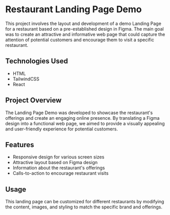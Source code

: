 # Restaurant Landing Page Demo

This project involves the layout and development of a demo Landing Page for a restaurant based on a pre-established design in Figma. The main goal was to create an attractive and informative web page that could capture the attention of potential customers and encourage them to visit a specific restaurant.

## Technologies Used

- HTML
- TailwindCSS
- React

## Project Overview

The Landing Page Demo was developed to showcase the restaurant's offerings and create an engaging online presence. By translating a Figma design into a functional web page, we aimed to provide a visually appealing and user-friendly experience for potential customers.

## Features

- Responsive design for various screen sizes
- Attractive layout based on Figma design
- Information about the restaurant's offerings
- Calls-to-action to encourage restaurant visits



## Usage

This landing page can be customized for different restaurants by modifying the content, images, and styling to match the specific brand and offerings.


